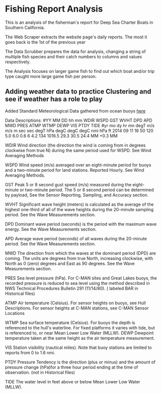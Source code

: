 # Fishing Report Analysis
This is an analysis of the fisherman's report for Deep Sea Charter Boats in Southern California.

The Web Scraper extracts the website page's daily reports.
    The most it goes back is the 1st of the previous year

The Data Scrubber prepares the data for analysis, changing a string of multiple fish species and their catch numbers to columns and values respectively.

The Analysis focuses on larger game fish to find out which boat and/or trip type caught more large game fish per person.

## Adding weather data to practice Clustering and see if weather has a role to play
Added Standard Meteorological Data gathered from ocean buoys [here](https://www.ndbc.noaa.gov/)

Data Descriptions:
#YY  MM DD hh mm WDIR WSPD GST  WVHT   DPD   APD MWD   PRES  ATMP  WTMP  DEWP  VIS PTDY  TIDE
#yr  mo dy hr mn degT m/s  m/s     m   sec   sec degT   hPa  degC  degC  degC  nmi  hPa    ft
2014 09 11 16 50 120  5.0  6.0   0.6     6   4.2 134 1016.5  29.3  30.5  24.4   MM +0.3    MM

WDIR 	Wind direction (the direction the wind is coming from in degrees clockwise from true N) during the same period used for WSPD. See Wind Averaging Methods

WSPD 	Wind speed (m/s) averaged over an eight-minute period for buoys and a two-minute period for land stations. Reported Hourly. See Wind Averaging Methods.

GST 	Peak 5 or 8 second gust speed (m/s) measured during the eight-minute or two-minute period. The 5 or 8 second period can be determined by payload, See 
the Sensor Reporting, Sampling, and Accuracy section.

WVHT 	Significant wave height (meters) is calculated as the average of the highest one-third of all of the wave heights during the 20-minute sampling period. See the Wave Measurements section.

DPD 	Dominant wave period (seconds) is the period with the maximum wave energy. See the Wave Measurements section.

APD 	Average wave period (seconds) of all waves during the 20-minute period. See the Wave Measurements section.

MWD 	The direction from which the waves at the dominant period (DPD) are coming. The units are degrees from true North, increasing clockwise, with North as 0 (zero) degrees and East as 90 degrees. See the Wave Measurements section.

PRES 	Sea level pressure (hPa). For C-MAN sites and Great Lakes buoys, the recorded pressure is reduced to sea level using the method described in NWS Technical Procedures Bulletin 291 (11/14/80). ( labeled BAR in Historical files)

ATMP 	Air temperature (Celsius). For sensor heights on buoys, see Hull Descriptions. For sensor heights at C-MAN stations, see C-MAN Sensor Locations

WTMP 	Sea surface temperature (Celsius). For buoys the depth is referenced to the hull's waterline. For fixed platforms it varies with tide, but is referenced to, or near Mean Lower Low Water (MLLW).
DEWP 	Dewpoint temperature taken at the same height as the air temperature measurement.

VIS 	Station visibility (nautical miles). Note that buoy stations are limited to reports from 0 to 1.6 nmi.

PTDY 	Pressure Tendency is the direction (plus or minus) and the amount of pressure change (hPa)for a three hour period ending at the time of observation. (not in Historical files)

TIDE 	The water level in feet above or below Mean Lower Low Water (MLLW).
